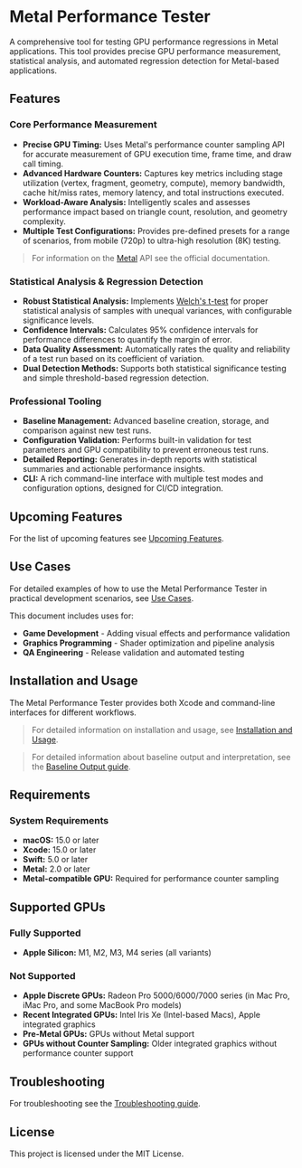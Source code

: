# Metal Performance Tester

A comprehensive tool for testing GPU performance regressions in Metal applications. This tool provides precise GPU performance measurement, statistical analysis, and automated regression detection for Metal-based applications.

## Features

### Core Performance Measurement
- **Precise GPU Timing:** Uses Metal's performance counter sampling API for accurate measurement of GPU execution time, frame time, and draw call timing.
- **Advanced Hardware Counters:** Captures key metrics including stage utilization (vertex, fragment, geometry, compute), memory bandwidth, cache hit/miss rates, memory latency, and total instructions executed.
- **Workload-Aware Analysis:** Intelligently scales and assesses performance impact based on triangle count, resolution, and geometry complexity.
- **Multiple Test Configurations:** Provides pre-defined presets for a range of scenarios, from mobile (720p) to ultra-high resolution (8K) testing.

> For information on the [Metal](https://developer.apple.com/documentation/metal) API see the official documentation.

### Statistical Analysis & Regression Detection
- **Robust Statistical Analysis:** Implements [Welch's t-test](https://en.wikipedia.org/wiki/Welch%27s_t-test) for proper statistical analysis of samples with unequal variances, with configurable significance levels.
- **Confidence Intervals:** Calculates 95% confidence intervals for performance differences to quantify the margin of error.
- **Data Quality Assessment:** Automatically rates the quality and reliability of a test run based on its coefficient of variation.
- **Dual Detection Methods:** Supports both statistical significance testing and simple threshold-based regression detection.

### Professional Tooling
- **Baseline Management:** Advanced baseline creation, storage, and comparison against new test runs.
- **Configuration Validation:** Performs built-in validation for test parameters and GPU compatibility to prevent erroneous test runs.
- **Detailed Reporting:** Generates in-depth reports with statistical summaries and actionable performance insights.
- **CLI:** A rich command-line interface with multiple test modes and configuration options, designed for CI/CD integration.

## Upcoming Features

For the list of upcoming features see [Upcoming Features](https://github.com/KelCodesStuff/Metal-Performance-Tester/wiki/Upcoming-Features).

## Use Cases

For detailed examples of how to use the Metal Performance Tester in practical development scenarios, see [Use Cases](https://github.com/KelCodesStuff/Metal-Performance-Tester/wiki/Use-Cases). 

This document includes uses for:

- **Game Development** - Adding visual effects and performance validation
- **Graphics Programming** - Shader optimization and pipeline analysis  
- **QA Engineering** - Release validation and automated testing


## Installation and Usage

The Metal Performance Tester provides both Xcode and command-line interfaces for different workflows.
> For detailed information on installation and usage, see [Installation and Usage](https://github.com/KelCodesStuff/Metal-Performance-Tester/wiki/Installation-and-Usage).

> For detailed information about baseline output and interpretation, see the [Baseline Output guide](https://github.com/KelCodesStuff/Metal-Performance-Tester/wiki/Baseline-Output).

## Requirements

### System Requirements
- **macOS:** 15.0 or later
- **Xcode:** 15.0 or later
- **Swift:** 5.0 or later
- **Metal:** 2.0 or later
- **Metal-compatible GPU:** Required for performance counter sampling

## Supported GPUs

### Fully Supported
- **Apple Silicon:** M1, M2, M3, M4 series (all variants)

### Not Supported
- **Apple Discrete GPUs:** Radeon Pro 5000/6000/7000 series (in Mac Pro, iMac Pro, and some MacBook Pro models)
- **Recent Integrated GPUs:** Intel Iris Xe (Intel-based Macs), Apple integrated graphics
- **Pre-Metal GPUs:** GPUs without Metal support
- **GPUs without Counter Sampling:** Older integrated graphics without performance counter support

## Troubleshooting
For troubleshooting see the [Troubleshooting guide](https://github.com/KelCodesStuff/Metal-Performance-Tester/wiki/Troubleshooting).


## License

This project is licensed under the MIT License.

